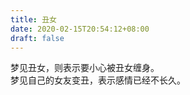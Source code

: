 ```yaml
---
title: 丑女
date: 2020-02-15T20:54:12+08:00
draft: false
---
```


梦见丑女，则表示要小心被丑女缠身。<br>
梦见自己的女友变丑，表示感情已经不长久。<br>

